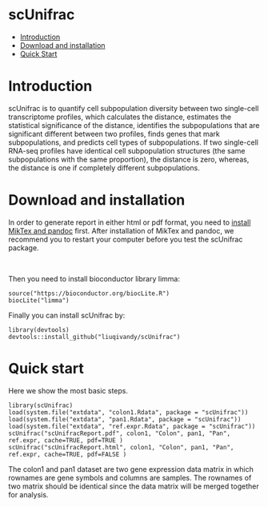 scUnifrac
==========
* [Introduction](#introduction)
* [Download and installation](#download)
* [Quick Start](#example)

<a name="introduction"/>

# Introduction

scUnifrac is to quantify cell subpopulation diversity between two single-cell transcriptome profiles, which calculates the distance, estimates the statistical significance of the distance, identifies the subpopulations that are significant different between two profiles, finds genes that mark subpopulations, and predicts cell types of subpopulations. If two single-cell RNA-seq profiles have identical cell subpopulation structures (the same subpopulations with the same proportion), the distance is zero, whereas, the distance is one if completely different subpopulations.

<a name="download"/>

# Download and installation

In order to generate report in either html or pdf format, you need to [install MikTex and pandoc](http://rprogramming.net/create-html-or-pdf-files-with-r-knitr-miktex-and-pandoc/) first. After installation of MikTex and pandoc, we recommend you to restart your computer before you test the scUnifrac package.

<br>

Then you need to install bioconductor library limma:

	source("https://bioconductor.org/biocLite.R")
	biocLite("limma")
	
Finally you can install scUnifrac by:

	library(devtools)
	devtools::install_github("liuqivandy/scUnifrac")
  
<a name="example"/>

# Quick start

Here we show the most basic steps.

	library(scUnifrac)
	load(system.file("extdata", "colon1.Rdata", package = "scUnifrac"))
	load(system.file("extdata", "pan1.Rdata", package = "scUnifrac"))
	load(system.file("extdata", "ref.expr.Rdata", package = "scUnifrac"))
	scUnifrac("scUnifracReport.pdf", colon1, "Colon", pan1, "Pan", ref.expr, cache=TRUE, pdf=TRUE )
	scUnifrac("scUnifracReport.html", colon1, "Colon", pan1, "Pan", ref.expr, cache=TRUE, pdf=FALSE )

The colon1 and pan1 dataset are two gene expression data matrix in which rownames are gene symbols and columns are samples. The rownames of two matrix should be identical since the data matrix will be merged together for analysis.
